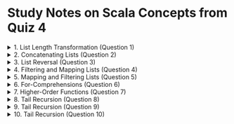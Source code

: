 # Study Notes on Scala Concepts from Quiz 4

<details>
<summary>1. List Length Transformation (Question 1)</summary>

Consider the Scala function:

```scala
def f[X](xs: List[X]): List[X] = {
  xs match {
    case Nil   => Nil
    case y::ys => y::(y::(f(ys)))
  }
}
```

### Concept:
- This function duplicates each element in the list, resulting in a list that is longer than the original.

### Result:
- If executed on a list of length \( N \), the length of the resulting list is \( 2N - 1 \).

### Explanation:
- Each element \( y \) leads to two occurrences of \( y \) in the output list.

</details>

<details>
<summary>2. Concatenating Lists (Question 2)</summary>

Consider the Scala function:

```scala
def f[X](xs: List[X], ys: List[X]): List[X] = {
  xs match {
    case Nil   => ys
    case z::zs => z::(f(zs, ys))
  }
}
```

### Concept:
- This function concatenates two lists by prepending elements from the first list to the second.

### Result:
- If executed on two lists of lengths \( M \) and \( N \), the length of the resulting list is \( M + N \).

### Explanation:
- Each element of the first list \( xs \) is added to the output list until \( xs \) is empty.

</details>

<details>
<summary>3. List Reversal (Question 3)</summary>

Consider the Scala function:

```scala
def f[X](xs: List[X]): List[X] = {
  xs match {
    case Nil   => Nil
    case y::ys => f(ys) ::: List(y)
  }
}
```

### Concept:
- This function reverses a list by recursively calling itself and appending the head element to the end.

### Example:
- For the input `val myList: List[(Int, Int)] = List((1, 2), (3, 4), (5, 6))`, the result is:
  - `f(myList)` produces `List((5, 6), (3, 4), (1, 2))`.

</details>

<details>
<summary>4. Filtering and Mapping Lists (Question 4)</summary>

Given the code:

```scala
List(1, 2, 3, 4, 5, 6, 7, 8, 9, 10).filter((x: Int) => (x % 2) == 0).map((x: Int) => x * 2)
```

### Concept:
- This code filters out even numbers from the list and then doubles them.

### Result:
- The output is `List(4, 8, 12, 16, 20)`.

</details>

<details>
<summary>5. Mapping and Filtering Lists (Question 5)</summary>

Given the code:

```scala
List(1, 2, 3, 4, 5, 6, 7, 8, 9, 10).map((x: Int) => x * 2).filter((x: Int) => (x % 2) == 0)
```

### Concept:
- This code first doubles each element and then filters out the odd results.

### Result:
- The output is `List(2, 4, 6, 8, 10)`.

</details>

<details>
<summary>6. For-Comprehensions (Question 6)</summary>

Consider the function:

```scala
def f[X](xss: ?1): ?2 = for (xs <- xss; x <- xs) yield x
```

### Type Parameters:
- `?1`: `List[List[X]]`
- `?2`: `List[X]`

### Concept:
- This function flattens a list of lists into a single list.

</details>

<details>
<summary>7. Higher-Order Functions (Question 7)</summary>

Consider the function:

```scala
def g[X, Y](xs: ?1, f: ?2): ?3 = {
  xs match {
    case Nil   => Nil
    case y::ys => f(y) :: g(ys, f)
  }
}
```

### Type Parameters:
- `?1`: `List[X]`
- `?2`: `X => Y`
- `?3`: `List[Y]`

### Concept:
- This function applies a function `f` to each element in the list.

</details>

<details>
<summary>8. Tail Recursion (Question 8)</summary>

Consider the function:

```scala
def f[X](xs: List[X], ys: List[X]): List[X] = {
  xs match {
    case Nil   => ys
    case z::zs => z::(f(zs, ys))
  }
}
```

### True or False:
- This function is **not** tail-recursive.

### Explanation:
- The recursive call is not the last operation performed.

</details>

<details>
<summary>9. Tail Recursion (Question 9)</summary>

Consider the function:

```scala
def f[X](xs: List[X]): List[X] = {
  xs match {
    case Nil   => Nil
    case y::ys => f(ys) ::: List(y)
  }
}
```

### True or False:
- This function is **not** tail-recursive.

### Explanation:
- Similar to the previous example, the recursive call is followed by another operation (the concatenation).

</details>

<details>
<summary>10. Tail Recursion (Question 10)</summary>

Consider the function:

```scala
def f[X](xs: List[X], ys: List[X]): List[X] = {
  xs match {
    case Nil   => ys
    case z::zs => f(zs, z::ys)
  }
}
```

### True or False:
- This function **is** tail-recursive.

### Explanation:
- The recursive call is the last operation, allowing for optimization.

</details>
